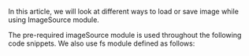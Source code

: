 In this article, we will look at different ways to load or save image while using ImageSource module.

<snippet id='require-image-source'/>
<snippet id='import-image-source'/>

The pre-required imageSource module is used throughout the following code snippets. We also use fs module defined as follows:

<snippet id='require-file-system'/>
<snippet id='import-file-system'/>
